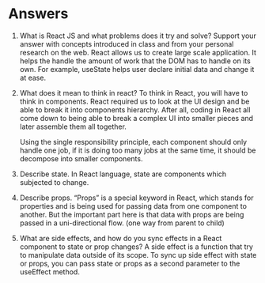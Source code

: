 # Answers

1. What is React JS and what problems does it try and solve? Support your answer with concepts introduced in class and from your personal research on the web.
    React allows us to create large scale application. It helps the handle the amount of work that the DOM has to handle on its own. For example, useState helps user declare initial data and change it at ease. 
       

2. What does it mean to think in react?
  To think in React, you will have to think in components. React required us to look at the UI design and be able to break it into components hierarchy. After all, coding in React all come down to being able to break a complex UI into smaller pieces and later assemble them all together.

   Using the single responsibility principle, each component should only handle one job, if it is doing too many jobs at the same time, it should be decompose into smaller components. 

1. Describe state.
   In React language, state are components which subjected to change.

1. Describe props.
“Props” is a special keyword in React, which stands for properties and is being used for passing data from one component to another.
But the important part here is that data with props are being passed in a uni-directional flow. (one way from parent to child)

1. What are side effects, and how do you sync effects in a React component to state or prop changes?
   A side effect is a function that try to manipulate data outside of its scope. To sync up side effect with state or props, you can pass state or props as a second parameter to the useEffect method. 